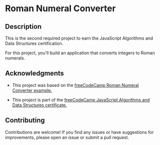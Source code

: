 # Roman Numeral Converter

## Description

This is the second required project to earn the JavaScript Algorithms and Data Structures certification.

For this project, you'll build an application that converts integers to Roman numerals.

## Acknowledgments

- This project was based on the [freeCodeCamp Roman Numeral Converter example.](https://roman-numeral-converter.freecodecamp.rocks/)

- This project is part of the [freeCodeCamp JavaScript Algorithms and Data Structures certificate.](https://www.freecodecamp.org/learn/learn-javascript-algorithms-and-data-structures)

## Contributing

Contributions are welcome! If you find any issues or have suggestions for improvements, please open an issue or submit a pull request.
